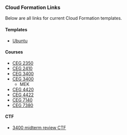 ### Cloud Formation Links
Below are all links for current Cloud Formation templates.

#### Templates
* [Ubuntu](https://console.aws.amazon.com/cloudformation/home?region=us-east-1#/stacks/new?stackName=Ubuntu-template&templateURL=https:%2F%2Fwsu-cecs-cf-templates.s3.us-east-2.amazonaws.com%2Ftemplates%2FUbuntu.yml)

#### Courses
* [CEG 2350](https://console.aws.amazon.com/cloudformation/home?region=us-east-1#/stacks/new?stackName=ceg2350&templateURL=https:%2F%2Fwsu-cecs-cf-templates.s3.us-east-2.amazonaws.com%2Fcourse-templates%2Fceg2350.yml)
* [CEG 2410](https://console.aws.amazon.com/cloudformation/home?region=us-east-1#/stacks/new?stackName=ceg2410&templateURL=https:%2F%2Fwsu-cecs-cf-templates.s3.us-east-2.amazonaws.com%2Fcourse-templates%2Fceg2410.yml)
* [CEG 3400](https://console.aws.amazon.com/cloudformation/home?region=us-east-1#/stacks/new?stackName=ceg3400&templateURL=https:%2F%2Fwsu-cecs-cf-templates.s3.us-east-2.amazonaws.com%2Fcourse-templates%2Fceg3400.yml)
* [CEG 3400](https://console.aws.amazon.com/cloudformation/home?region=us-east-1#/stacks/new?stackName=ceg3400Lab&templateURL=https:%2F%2Fwsu-cecs-cf-templates.s3.us-east-2.amazonaws.com%2Fcourse-templates%2Fceg3400-mek.yml)
  * MEK
* [CEG 4420](https://console.aws.amazon.com/cloudformation/home?region=us-east-1#/stacks/new?stackName=ceg4420&templateURL=https:%2F%2Fwsu-cecs-cf-templates.s3.us-east-2.amazonaws.com%2Fcourse-templates%2Fceg4420.yml)
* [CEG 4422](https://console.aws.amazon.com/cloudformation/home?region=us-east-1#/stacks/new?stackName=ceg4422&templateURL=https:%2F%2Fwsu-cecs-cf-templates.s3.us-east-2.amazonaws.com%2Fcourse-templates%2Fceg4422.yml)
* [CEG 7140](https://console.aws.amazon.com/cloudformation/home?region=us-east-1#/stacks/new?stackName=ceg7140&templateURL=https:%2F%2Fwsu-cecs-cf-templates.s3.us-east-2.amazonaws.com%2Fcourse-templates%2Fceg7140.yml)
* [CEG 7380](https://console.aws.amazon.com/cloudformation/home?region=us-east-1#/stacks/new?stackName=ceg7380&templateURL=https:%2F%2Fwsu-cecs-cf-templates.s3.us-east-2.amazonaws.com%2Fcourse-templates%2Fceg7380.yml)

#### CTF

* [3400 midterm review CTF](https://console.aws.amazon.com/cloudformation/home?region=us-east-1#/stacks/new?stackName=ceg3400CTF-review&templateURL=https:%2F%2Fwsu-cecs-cf-templates.s3.us-east-2.amazonaws.com%2FCTF%2F3400-ctf.yml)
